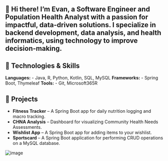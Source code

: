 ## 👋 Hi there! I’m Evan, a Software Engineer and Population Health Analyst with a passion for impactful, data-driven solutions. I specialize in backend development, data analysis, and health informatics, using technology to improve decision-making.

## 🔧 Technologies & Skills
**Languages:** - Java, R, Python, Kotlin, SQL, MySQL
**Frameworks:** - Spring Boot, Thymeleaf
**Tools:** - Git, Microsoft365R

## 🚀 Projects
- **Fitness Tracker** – A Spring Boot app for daily nutrition logging and macro tracking.
- **CHNA Analysis** – Dashboard for visualizing Community Health Needs Assessments.
- **Wishlist App** – A Spring Boot app for adding items to your wishlist.
- **Sportscard** – A Spring Boot application for performing CRUD operations on a MySQL database.





![image](https://github.com/evanrobert/evanrobert/assets/112796625/e320dc83-f016-4a75-bd47-3c4be4bbbd67)










